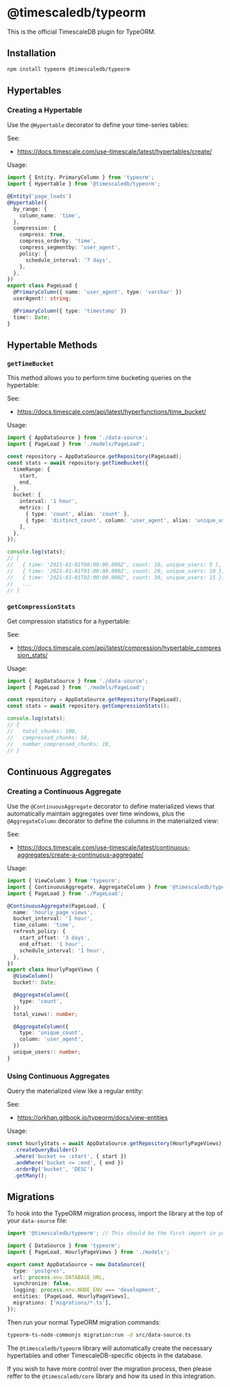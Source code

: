 # @timescaledb/typeorm

This is the official TimescaleDB plugin for TypeORM.

## Installation

```bash
npm install typeorm @timescaledb/typeorm
```

## Hypertables

### Creating a Hypertable

Use the `@Hypertable` decorator to define your time-series tables:

See:

- https://docs.timescale.com/use-timescale/latest/hypertables/create/

Usage:

```typescript
import { Entity, PrimaryColumn } from 'typeorm';
import { Hypertable } from '@timescaledb/typeorm';

@Entity('page_loads')
@Hypertable({
  by_range: {
    column_name: 'time',
  },
  compression: {
    compress: true,
    compress_orderby: 'time',
    compress_segmentby: 'user_agent',
    policy: {
      schedule_interval: '7 days',
    },
  },
})
export class PageLoad {
  @PrimaryColumn({ name: 'user_agent', type: 'varchar' })
  userAgent!: string;

  @PrimaryColumn({ type: 'timestamp' })
  time!: Date;
}
```

## Hypertable Methods

### `getTimeBucket`

This method allows you to perform time bucketing queries on the hypertable:

See:

- https://docs.timescale.com/api/latest/hyperfunctions/time_bucket/

Usage:

```typescript
import { AppDataSource } from './data-source';
import { PageLoad } from './models/PageLoad';

const repository = AppDataSource.getRepository(PageLoad);
const stats = await repository.getTimeBucket({
  timeRange: {
    start,
    end,
  },
  bucket: {
    interval: '1 hour',
    metrics: [
      { type: 'count', alias: 'count' },
      { type: 'distinct_count', column: 'user_agent', alias: 'unique_users' },
    ],
  },
});

console.log(stats);
// [
//   { time: '2021-01-01T00:00:00.000Z', count: 10, unique_users: 5 },
//   { time: '2021-01-01T01:00:00.000Z', count: 20, unique_users: 10 },
//   { time: '2021-01-01T02:00:00.000Z', count: 30, unique_users: 15 },
//   ...
// ]
```

### `getCompressionStats`

Get compression statistics for a hypertable:

See:

- https://docs.timescale.com/api/latest/compression/hypertable_compression_stats/

Usage:

```typescript
import { AppDataSource } from './data-source';
import { PageLoad } from './models/PageLoad';

const repository = AppDataSource.getRepository(PageLoad);
const stats = await repository.getCompressionStats();

console.log(stats);
// {
//   total_chunks: 100,
//   compressed_chunks: 50,
//   number_compressed_chunks: 10,
// }
```

## Continuous Aggregates

### Creating a Continuous Aggregate

Use the `@ContinuousAggregate` decorator to define materialized views that automatically maintain aggregates over time windows, plus the `@AggregateColumn` decorator to define the columns in the materialized view:

See:

- https://docs.timescale.com/use-timescale/latest/continuous-aggregates/create-a-continuous-aggregate/

Usage:

```ts
import { ViewColumn } from 'typeorm';
import { ContinuousAggregate, AggregateColumn } from '@timescaledb/typeorm';
import { PageLoad } from './PageLoad';

@ContinuousAggregate(PageLoad, {
  name: 'hourly_page_views',
  bucket_interval: '1 hour',
  time_column: 'time',
  refresh_policy: {
    start_offset: '3 days',
    end_offset: '1 hour',
    schedule_interval: '1 hour',
  },
})
export class HourlyPageViews {
  @ViewColumn()
  bucket!: Date;

  @AggregateColumn({
    type: 'count',
  })
  total_views!: number;

  @AggregateColumn({
    type: 'unique_count',
    column: 'user_agent',
  })
  unique_users!: number;
}
```

### Using Continuous Aggregates

Query the materialized view like a regular entity:

See:

- https://orkhan.gitbook.io/typeorm/docs/view-entities

Usage:

```ts
const hourlyStats = await AppDataSource.getRepository(HourlyPageViews)
  .createQueryBuilder()
  .where('bucket >= :start', { start })
  .andWhere('bucket <= :end', { end })
  .orderBy('bucket', 'DESC')
  .getMany();
```

## Migrations

To hook into the TypeORM migration process, import the library at the top of your `data-source` file:

```typescript
import '@timescaledb/typeorm'; // This should be the first import in your file

import { DataSource } from 'typeorm';
import { PageLoad, HourlyPageViews } from './models';

export const AppDataSource = new DataSource({
  type: 'postgres',
  url: process.env.DATABASE_URL,
  synchronize: false,
  logging: process.env.NODE_ENV === 'development',
  entities: [PageLoad, HourlyPageViews],
  migrations: ['migrations/*.ts'],
});
```

Then run your normal TypeORM migration commands:

```bash
typeorm-ts-node-commonjs migration:run -d src/data-source.ts
```

The `@timescaledb/typeorm` library will automatically create the necessary hypertables and other TimescaleDB-specific objects in the database.

If you wish to have more control over the migration process, then please reffer to the `@timescaledb/core` library and how its used in this integration.
